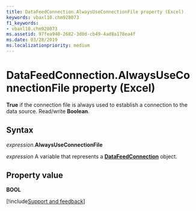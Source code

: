 ```yaml
---
title: DataFeedConnection.AlwaysUseConnectionFile property (Excel)
keywords: vbaxl10.chm928073
f1_keywords:
- vbaxl10.chm928073
ms.assetid: 97fea940-2682-3d0d-cb49-4ad8a178ea4f
ms.date: 03/28/2019
ms.localizationpriority: medium
---
```



# DataFeedConnection.AlwaysUseConnectionFile property (Excel)

**True** if the connection file is always used to establish a connection to the data source. Read/write **Boolean**.


## Syntax

_expression_.**AlwaysUseConnectionFile**

_expression_ A variable that represents a **[DataFeedConnection](Excel.datafeedconnection.md)** object.


## Property value

**BOOL**



[!include[Support and feedback](~/includes/feedback-boilerplate.md)]
